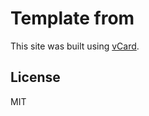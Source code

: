 # Template from

This site was built using [vCard](https://github.com/codewithsadee/vcard-personal-portfolio).

## License

MIT
